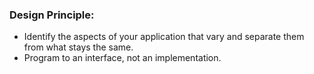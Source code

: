 ### Design Principle:
- Identify the aspects of your application that vary and separate them from what stays the same.
- Program to an interface, not an implementation.
